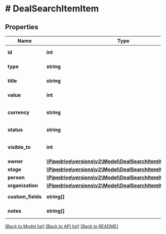 # # DealSearchItemItem

## Properties

Name | Type | Description | Notes
------------ | ------------- | ------------- | -------------
**id** | **int** | The ID of the deal | [optional]
**type** | **string** | The type of the item | [optional]
**title** | **string** | The title of the deal | [optional]
**value** | **int** | The value of the deal | [optional]
**currency** | **string** | The currency of the deal | [optional]
**status** | **string** | The status of the deal | [optional]
**visible_to** | **int** | The visibility of the deal | [optional]
**owner** | [**\Pipedrive\versions\v2\Model\DealSearchItemItemOwner**](DealSearchItemItemOwner.md) |  | [optional]
**stage** | [**\Pipedrive\versions\v2\Model\DealSearchItemItemStage**](DealSearchItemItemStage.md) |  | [optional]
**person** | [**\Pipedrive\versions\v2\Model\DealSearchItemItemPerson**](DealSearchItemItemPerson.md) |  | [optional]
**organization** | [**\Pipedrive\versions\v2\Model\DealSearchItemItemOrganization**](DealSearchItemItemOrganization.md) |  | [optional]
**custom_fields** | **string[]** | Custom fields | [optional]
**notes** | **string[]** | An array of notes | [optional]

[[Back to Model list]](../../README.md#models) [[Back to API list]](../../README.md#endpoints) [[Back to README]](../../README.md)
